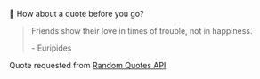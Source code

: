 📣 How about a quote before you go?

> Friends show their love in times of trouble, not in happiness.
>
> <p>- Euripides</p>

Quote requested from [Random Quotes API](https://github.com/lukePeavey/quotable)
